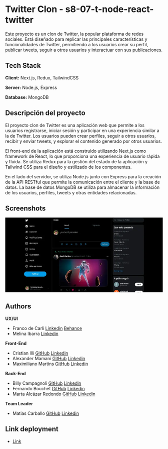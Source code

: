 # Twitter Clon - s8-07-t-node-react-twitter

Este proyecto es un clon de Twitter, la popular plataforma de redes sociales. Está diseñado para replicar las principales características y funcionalidades de Twitter, permitiendo a los usuarios crear su perfil, publicar tweets, seguir a otros usuarios y interactuar con sus publicaciones.


## Tech Stack

**Client:** Next.js, Redux, TailwindCSS

**Server:** Node.js, Express

**Database:** MongoDB

## Descripción del proyecto

El proyecto clon de Twitter es una aplicación web que permite a los usuarios registrarse, iniciar sesión y participar en una experiencia similar a la de Twitter. Los usuarios pueden crear perfiles, seguir a otros usuarios, recibir y enviar tweets, y explorar el contenido generado por otros usuarios.

El front-end de la aplicación está construido utilizando Next.js como framework de React, lo que proporciona una experiencia de usuario rápida y fluida. Se utiliza Redux para la gestión del estado de la aplicación y Tailwind CSS para el diseño y estilizado de los componentes.

En el lado del servidor, se utiliza Node.js junto con Express para la creación de la API RESTful que permite la comunicación entre el cliente y la base de datos. La base de datos MongoDB se utiliza para almacenar la información de los usuarios, perfiles, tweets y otras entidades relacionadas.



## Screenshots

![App Screenshot](https://raw.githubusercontent.com/fernandobouchet/s8-07-t-node-react-twitter/main/project_preview.webp)

## Authors

**UX/UI**
- Franco de Carli [Linkedin](https://www.linkedin.com/in/francoandres-decarli/) [Behance](https://www.behance.net/francodecarli)
- Melina Ibarra [Linkedin]()

**Front-End**
- Cristian Illi [GitHub](https://github.com/illiCristian) [Linkedin](https://www.linkedin.com/in/cristian-illi/)
- Alexander Mamani [GitHub](https://github.com/alexqs96) [Linkedin](https://www.linkedin.com/in/alexander-mamani/)
- Maximiliano Martins [GitHub](https://github.com/MaxiiMartins) [Linkedin](https://www.linkedin.com/in/maxiimartins/)

**Back-End**
- Billy Campagnoli [GitHub](https://github.com/Bfix40) [Linkedin](https://www.linkedin.com/in/billy-campagnoli-221621223/)
- Fernando Bouchet [GitHub](https://github.com/fernandobouchet) [Linkedin](https://www.linkedin.com/in/fernandobouchet/)
- Marta Alcázar Redondo [GitHub](https://www.github.com/martaalcazarr) [Linkedin](https://www.linkedin.com/in/marta-alc%C3%A1zar-redondo/) 

**Team Leader**
- Matias Carballo [GitHub]() [Linkedin](https://www.linkedin.com/in/matias-es-carballo/)

## Link deployment

 - [Link](https://twitter-nocountry-production.up.railway.app/home)





